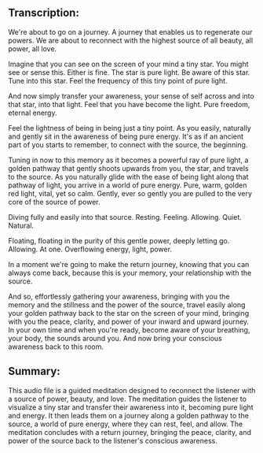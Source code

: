 ## Transcription:

We're about to go on a journey. A journey that enables us to regenerate our powers. We are about to reconnect with the highest source of all beauty, all power, all love.

Imagine that you can see on the screen of your mind a tiny star. You might see or sense this. Either is fine. The star is pure light. Be aware of this star. Tune into this star. Feel the frequency of this tiny point of pure light.

And now simply transfer your awareness, your sense of self across and into that star, into that light. Feel that you have become the light. Pure freedom, eternal energy.

Feel the lightness of being in being just a tiny point. As you easily, naturally and gently sit in the awareness of being pure energy. It's as if an ancient part of you starts to remember, to connect with the source, the beginning.

Tuning in now to this memory as it becomes a powerful ray of pure light, a golden pathway that gently shoots upwards from you, the star, and travels to the source. As you naturally glide with the ease of being light along that pathway of light, you arrive in a world of pure energy. Pure, warm, golden red light, vital, yet so calm. Gently, ever so gently you are pulled to the very core of the source of power.

Diving fully and easily into that source. Resting. Feeling. Allowing. Quiet. Natural.

Floating, floating in the purity of this gentle power, deeply letting go. Allowing. At one. Overflowing energy, light, power.

In a moment we're going to make the return journey, knowing that you can always come back, because this is your memory, your relationship with the source.

And so, effortlessly gathering your awareness, bringing with you the memory and the stillness and the power of the source, travel easily along your golden pathway back to the star on the screen of your mind, bringing with you the peace, clarity, and power of your inward and upward journey. In your own time and when you're ready, become aware of your breathing, your body, the sounds around you. And now bring your conscious awareness back to this room.

## Summary:

This audio file is a guided meditation designed to reconnect the listener with a source of power, beauty, and love. The meditation guides the listener to visualize a tiny star and transfer their awareness into it, becoming pure light and energy. It then leads them on a journey along a golden pathway to the source, a world of pure energy, where they can rest, feel, and allow. The meditation concludes with a return journey, bringing the peace, clarity, and power of the source back to the listener's conscious awareness.

